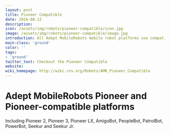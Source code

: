 ```yaml
---
layout: post
title: Pioneer Compatible
date: 2016-08-12
description:
icon: /assets/img/robots/pioneer-compatible/icon.jpg
image: /assets/img/robots/pioneer-compatible/image.jpg
introduction: All Adept MobileRobots mobile robot platforms use compatible communications protocols.
main-class: 'ground'
color: ''
tags:
- 'ground'
twitter_text: Checkout the Pioneer Compatible
website: 
wiki_homepage: http://wiki.ros.org/Robots/AMR_Pioneer_Compatible
---
```


# Adept MobileRobots Pioneer and Pioneer-compatible platforms

Including Pioneer 2, Pioneer 3, Pioneer LX, AmigoBot, PeopleBot, PatrolBot, PowerBot, Seekur and Seekur Jr.
